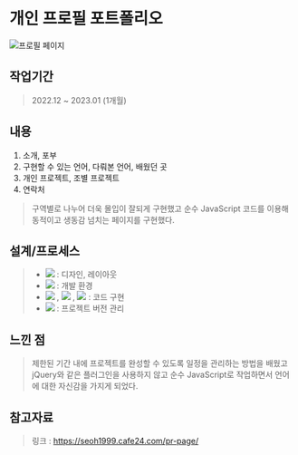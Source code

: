 # 개인 프로필 포트폴리오

![프로필 페이지](https://user-images.githubusercontent.com/97536033/214981045-7681d6f3-c933-4988-97be-60d5d94bbf80.gif)

## 작업기간

> 2022.12 ~ 2023.01 (1개월)

## 내용
1. 소개, 포부
2. 구현할 수 있는 언어, 다뤄본 언어, 배웠던 곳
3. 개인 프로젝트, 조별 프로젝트
4. 연락처

> 구역별로 나누어 더욱 몰입이 잘되게 구현했고 순수 JavaScript 코드를 이용해 동적이고 생동감 넘치는 페이지를 구현했다. 

## 설계/프로세스

> - <img src="https://img.shields.io/badge/Photoshop-001834?style=for-the-badge&logo=Adobe Photoshop&logoColor=#00A9FF"> : 디자인, 레이아웃
> - <img src="https://img.shields.io/badge/Visual Studio Code-58A6FF?style=for-the-badge&logo=Visual Studio Code&logoColor=#00A9FF"> : 개발 환경
> - <img src="https://img.shields.io/badge/html5-E34F26?style=for-the-badge&logo=html5&logoColor=white"> , <img src="https://img.shields.io/badge/css-1572B6?style=for-the-badge&logo=css3&logoColor=white"> , <img src="https://img.shields.io/badge/javascript-F7DF1E?style=for-the-badge&logo=javascript&logoColor=black">  : 코드 구현
> - <img src="https://img.shields.io/badge/github-181717?style=for-the-badge&logo=github&logoColor=white"> : 프로젝트 버전 관리

## 느낀 점
> 제한된 기간 내에 프로젝트를 완성할 수 있도록 일정을 관리하는 방법을 배웠고 jQuery와 같은 플러그인을 사용하지 않고 순수 JavaScript로 작업하면서 언어에 대한 자신감을 가지게 되었다.

## 참고자료
> 링크 : https://seoh1999.cafe24.com/pr-page/
